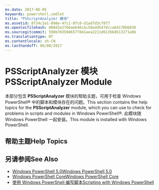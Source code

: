 ```yaml
---
ms.date: 2017-06-05
keywords: powershell,cmdlet
title: "PSScriptAnalyzer 模块"
ms.assetid: 8734c1e1-898e-4fc1-8fc0-d1ad7d3cf077
ms.openlocfilehash: 808d2e2766aeb46cbc58add547dcca64170bb036
ms.sourcegitcommit: 598b7835046577841aea2211d613bb8513271a8b
ms.translationtype: HT
ms.contentlocale: zh-CN
ms.lasthandoff: 06/08/2017
---
```

# <a name="psscriptanalyzer-module"></a><span data-ttu-id="9ff1b-103">PSScriptAnalyzer 模块</span><span class="sxs-lookup"><span data-stu-id="9ff1b-103">PSScriptAnalyzer Module</span></span>
<span data-ttu-id="9ff1b-104">本部分包含 **PSScriptAnalyzer** 模块的帮助主题，可用于检查 Windows PowerShell® 中的脚本和模块存在的问题。</span><span class="sxs-lookup"><span data-stu-id="9ff1b-104">This section contains the help topics for the **PSScriptAnalyzer** module, which you can use to check for problems in scripts and modules in Windows PowerShell®.</span></span> <span data-ttu-id="9ff1b-105">此模块随 Windows PowerShell 一起安装。</span><span class="sxs-lookup"><span data-stu-id="9ff1b-105">This module is installed with Windows PowerShell.</span></span>

## <a name="help-topics"></a><span data-ttu-id="9ff1b-106">帮助主题</span><span class="sxs-lookup"><span data-stu-id="9ff1b-106">Help Topics</span></span>

## <a name="see-also"></a><span data-ttu-id="9ff1b-107">另请参阅</span><span class="sxs-lookup"><span data-stu-id="9ff1b-107">See Also</span></span>
- [<span data-ttu-id="9ff1b-108">Windows PowerShell 5.0</span><span class="sxs-lookup"><span data-stu-id="9ff1b-108">Windows PowerShell 5.0</span></span>](Windows-PowerShell-5.0.md)
- [<span data-ttu-id="9ff1b-109">Windows PowerShell Core</span><span class="sxs-lookup"><span data-stu-id="9ff1b-109">Windows PowerShell Core</span></span>](https://technet.microsoft.com/en-us/library/4b75f1e4-f327-48f3-92ab-bf5435094d41)
- [<span data-ttu-id="9ff1b-110">使用 Windows PowerShell 编写脚本</span><span class="sxs-lookup"><span data-stu-id="9ff1b-110">Scripting with Windows PowerShell</span></span>](../../getting-started/fundamental/Scripting-with-Windows-PowerShell.md)


